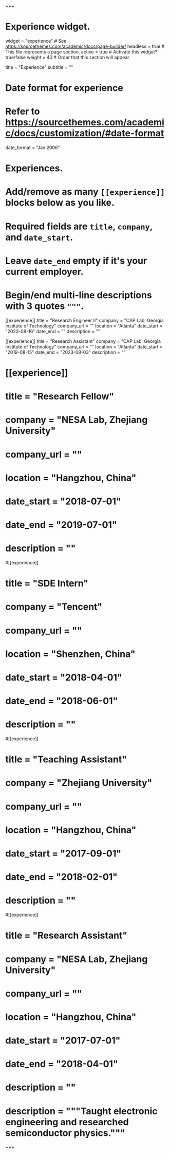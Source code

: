 +++
# Experience widget.
widget = "experience"  # See https://sourcethemes.com/academic/docs/page-builder/
headless = true  # This file represents a page section.
active = true  # Activate this widget? true/false
weight = 40  # Order that this section will appear.

title = "Experience"
subtitle = ""

# Date format for experience
#   Refer to https://sourcethemes.com/academic/docs/customization/#date-format
date_format = "Jan 2006"

# Experiences.
#   Add/remove as many `[[experience]]` blocks below as you like.
#   Required fields are `title`, `company`, and `date_start`.
#   Leave `date_end` empty if it's your current employer.
#   Begin/end multi-line descriptions with 3 quotes `"""`.

[[experience]]
  title = "Research Engineer II"
  company = "CAP Lab, Georgia Institute of Technology"
  company_url = ""
  location = "Atlanta"
  date_start = "2023-08-16"
  date_end = ""
  description = ""

[[experience]]
  title = "Research Assistant"
  company = "CAP Lab, Georgia Institute of Technology"
  company_url = ""
  location = "Atlanta"
  date_start = "2019-08-15"
  date_end = "2023-08-03"
  description = ""

# [[experience]]
#  title = "Research Fellow"
#  company = "NESA Lab, Zhejiang University"
#  company_url = ""
#  location = "Hangzhou, China"
#  date_start = "2018-07-01"
#  date_end = "2019-07-01"
# description = ""

#[[experience]]
#  title = "SDE Intern"
#  company = "Tencent"
#  company_url = ""
#  location = "Shenzhen, China"
#  date_start = "2018-04-01"
#  date_end = "2018-06-01"
#  description = ""

#[[experience]]
#  title = "Teaching Assistant"
#  company = "Zhejiang University"
#  company_url = ""
#  location = "Hangzhou, China"
#  date_start = "2017-09-01"
#  date_end = "2018-02-01"
#  description = ""

#[[experience]]
#  title = "Research Assistant"
#  company = "NESA Lab, Zhejiang University"
#  company_url = ""
#  location = "Hangzhou, China"
#  date_start = "2017-07-01"
#  date_end = "2018-04-01"
#  description = ""


 # description = """Taught electronic engineering and researched semiconductor physics."""

+++
